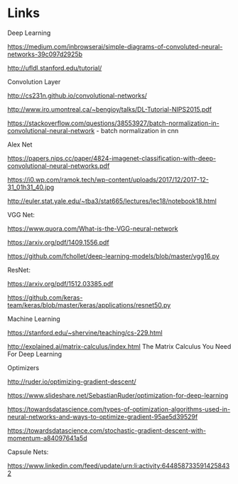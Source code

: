 # Links 

Deep Learning

https://medium.com/inbrowserai/simple-diagrams-of-convoluted-neural-networks-39c097d2925b

http://ufldl.stanford.edu/tutorial/

Convolution Layer

http://cs231n.github.io/convolutional-networks/

http://www.iro.umontreal.ca/~bengioy/talks/DL-Tutorial-NIPS2015.pdf

https://stackoverflow.com/questions/38553927/batch-normalization-in-convolutional-neural-network - batch normalization in cnn

Alex Net

https://papers.nips.cc/paper/4824-imagenet-classification-with-deep-convolutional-neural-networks.pdf

https://i0.wp.com/ramok.tech/wp-content/uploads/2017/12/2017-12-31_01h31_40.jpg

http://euler.stat.yale.edu/~tba3/stat665/lectures/lec18/notebook18.html

VGG Net:

https://www.quora.com/What-is-the-VGG-neural-network

https://arxiv.org/pdf/1409.1556.pdf

https://github.com/fchollet/deep-learning-models/blob/master/vgg16.py

ResNet:

https://arxiv.org/pdf/1512.03385.pdf

https://github.com/keras-team/keras/blob/master/keras/applications/resnet50.py
 
Machine Learning

https://stanford.edu/~shervine/teaching/cs-229.html

http://explained.ai/matrix-calculus/index.html       The Matrix Calculus You Need For Deep Learning

Optimizers

http://ruder.io/optimizing-gradient-descent/

https://www.slideshare.net/SebastianRuder/optimization-for-deep-learning

https://towardsdatascience.com/types-of-optimization-algorithms-used-in-neural-networks-and-ways-to-optimize-gradient-95ae5d39529f

https://towardsdatascience.com/stochastic-gradient-descent-with-momentum-a84097641a5d

Capsule Nets:

https://www.linkedin.com/feed/update/urn:li:activity:6448587335914258432
